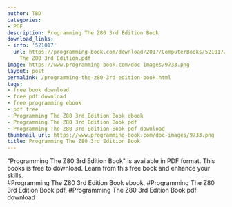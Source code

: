 ```yaml
---
author: TBD
categories:
- PDF
description: Programming The Z80 3rd Edition Book
download_links:
- info: '521017'
  url: https://programming-book.com/download/2017/ComputerBooks/521017/Programming
    The Z80 3rd Edition.pdf
image: https://www.programming-book.com/doc-images/9733.png
layout: post
permalink: /programming-the-z80-3rd-edition-book.html
tags:
- free book download
- free pdf download
- free programming ebook
- pdf free
- Programming The Z80 3rd Edition Book ebook
- Programming The Z80 3rd Edition Book pdf
- Programming The Z80 3rd Edition Book pdf download
thumbnail_url: https://www.programming-book.com/doc-images/9733.png
title: Programming The Z80 3rd Edition Book
---
```


 
<div class="item-desc text-justify">
  "Programming The Z80 3rd Edition Book" is available in PDF format. This books is free to download. Learn from this free book and enhance your skills.
  <br>
  #Programming The Z80 3rd Edition Book ebook, #Programming The Z80 3rd Edition Book pdf, #Programming The Z80 3rd Edition Book pdf download
</div>